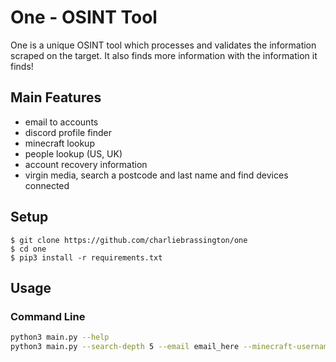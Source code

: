 # One - OSINT Tool
One is a unique OSINT tool which processes and validates the information scraped on the target. 
It also finds more information with the information it finds!

## Main Features
- email to accounts
- discord profile finder
- minecraft lookup
- people lookup (US, UK)
- account recovery information
- virgin media, search a postcode and last name and find devices connected

## Setup
```console
$ git clone https://github.com/charliebrassington/one
$ cd one
$ pip3 install -r requirements.txt
```

## Usage

### Command Line
```bash
python3 main.py --help
python3 main.py --search-depth 5 --email email_here --minecraft-username username_here ...
```
